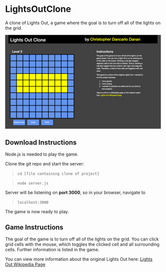 # LightsOutClone

A clone of Lights Out, a game where the goal is to turn off all of the lights on the grid.

![Screenshot of game](public/assets/images/LightsOut1.png)

## Download Instructions

Node.js is needed to play the game.

Clone the git repo and start the server:

>`cd [file containing clone of project]`

>`node server.js`

Server will be listening on **port 3000**, so in your browser, navigate to

>`localhost:3000`

The game is now ready to play.

## Game Instructions

The goal of the game is to turn off all of the lights on the grid. You can click grid cells with the mouse, which
toggles the clicked cell and all surrounding cells. Further information is listed in the game.

You can view more information about the original Lights Out here: [Lights Out Wikipedia Page](https://en.wikipedia.org/wiki/Lights_Out_(game))
